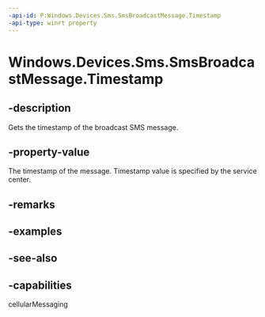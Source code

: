 ```yaml
---
-api-id: P:Windows.Devices.Sms.SmsBroadcastMessage.Timestamp
-api-type: winrt property
---
```


<!-- Property syntax
public Windows.Foundation.DateTime Timestamp { get; }
-->

# Windows.Devices.Sms.SmsBroadcastMessage.Timestamp

## -description
Gets the timestamp of the broadcast SMS message.

## -property-value
The timestamp of the message. Timestamp value is specified by the service center.

## -remarks

## -examples

## -see-also


## -capabilities
cellularMessaging